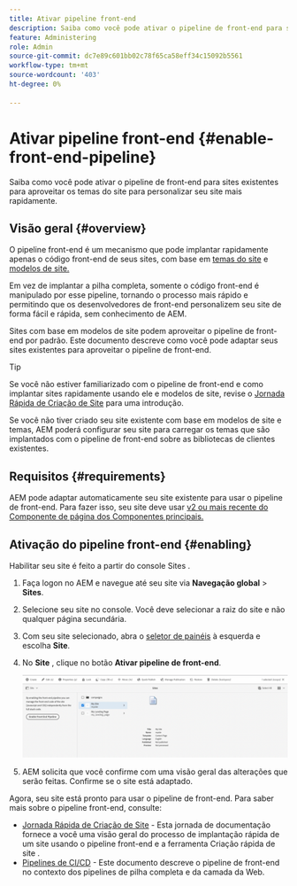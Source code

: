 ```yaml
---
title: Ativar pipeline front-end
description: Saiba como você pode ativar o pipeline de front-end para sites existentes para aproveitar os temas do site para personalizar seu site mais rapidamente.
feature: Administering
role: Admin
source-git-commit: dc7e89c601bb02c78f65ca58eff34c15092b5561
workflow-type: tm+mt
source-wordcount: '403'
ht-degree: 0%

---
```



# Ativar pipeline front-end {#enable-front-end-pipeline}

Saiba como você pode ativar o pipeline de front-end para sites existentes para aproveitar os temas do site para personalizar seu site mais rapidamente.

## Visão geral {#overview}

O pipeline front-end é um mecanismo que pode implantar rapidamente apenas o código front-end de seus sites, com base em [temas do site](site-themes.md) e [modelos de site.](site-templates.md)

Em vez de implantar a pilha completa, somente o código front-end é manipulado por esse pipeline, tornando o processo mais rápido e permitindo que os desenvolvedores de front-end personalizem seu site de forma fácil e rápida, sem conhecimento de AEM.

Sites com base em modelos de site podem aproveitar o pipeline de front-end por padrão. Este documento descreve como você pode adaptar seus sites existentes para aproveitar o pipeline de front-end.

>[!TIP]
>
>Se você não estiver familiarizado com o pipeline de front-end e como implantar sites rapidamente usando ele e modelos de site, revise o [Jornada Rápida de Criação de Site](/help/journey-sites/quick-site/overview.md) para uma introdução.

Se você não tiver criado seu site existente com base em modelos de site e temas, AEM poderá configurar seu site para carregar os temas que são implantados com o pipeline de front-end sobre as bibliotecas de clientes existentes.

## Requisitos {#requirements}

AEM pode adaptar automaticamente seu site existente para usar o pipeline de front-end. Para fazer isso, seu site deve usar [v2 ou mais recente do Componente de página dos Componentes principais.](https://experienceleague.adobe.com/docs/experience-manager-core-components/using/components/page.html)

## Ativação do pipeline front-end {#enabling}

Habilitar seu site é feito a partir do console Sites .

1. Faça logon no AEM e navegue até seu site via **Navegação global** > **Sites**.
1. Selecione seu site no console. Você deve selecionar a raiz do site e não qualquer página secundária.
1. Com seu site selecionado, abra o [seletor de painéis](/help/sites-cloud/authoring/getting-started/basic-handling.md#rail-selector) à esquerda e escolha **Site**.
1. No **Site** , clique no botão **Ativar pipeline de front-end**.

   ![Ativar pipeline de front-end](/help/sites-cloud/administering/assets/enable-front-end-pipeline.png)

1. AEM solicita que você confirme com uma visão geral das alterações que serão feitas. Confirme se o site está adaptado.

Agora, seu site está pronto para usar o pipeline de front-end. Para saber mais sobre o pipeline front-end, consulte:

* [Jornada Rápida de Criação de Site](/help/journey-sites/quick-site/overview.md) - Esta jornada de documentação fornece a você uma visão geral do processo de implantação rápida de um site usando o pipeline front-end e a ferramenta Criação rápida de site .
* [Pipelines de CI/CD](/help/implementing/cloud-manager/configuring-pipelines/introduction-ci-cd-pipelines.md#front-end) - Este documento descreve o pipeline de front-end no contexto dos pipelines de pilha completa e da camada da Web.
